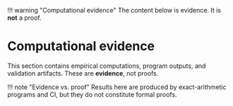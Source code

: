 !!! warning "Computational evidence"
    The content below is evidence. It is **not** a proof.

# Computational evidence

This section contains empirical computations, program outputs, and validation artifacts. These are **evidence**, not proofs.

!!! note "Evidence vs. proof"
    Results here are produced by exact-arithmetic programs and CI, but they do not constitute formal proofs.
